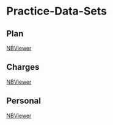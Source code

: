 ﻿# Practice-Data-Sets

## Plan

[NBViewer](https://nbviewer.org/github/athem-m/Practice-Data-Sets/blob/master/plan/plan-da.ipynb)

## Charges

[NBViewer](https://nbviewer.org/github/athem-m/Practice-Data-Sets/blob/master/charges/charges-da.ipynb)

## Personal

[NBViewer](https://nbviewer.org/github/athem-m/Practice-Data-Sets/blob/master/personal/personal-da.ipynb)
